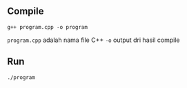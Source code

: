 ## Compile
```
g++ program.cpp -o program
```
`program.cpp` adalah nama file C++
`-o` output dri hasil compile

## Run
`./program`
